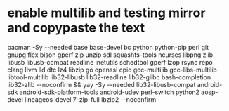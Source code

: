 # enable multilib and testing mirror and copypaste the text

pacman -Sy --needed base base-devel bc python python-pip perl git gnupg flex bison gperf zip unzip sdl squashfs-tools ncurses libpng zlib libusb libusb-compat readline inetutils schedtool gperf lzop rsync repo clang llvm lld dtc lz4 libzip go openssl cpio gcc-multilib gcc-libs-multilib libtool-multilib 
lib32-libusb lib32-readline lib32-glibc bash-completion lib32-zlib --noconfirm && yay -Sy --needed lib32-libusb-compat android-sdk android-sdk-platform-tools android-udev perl-switch python2 aosp-devel lineageos-devel 7-zip-full lbzip2
--noconfirm

